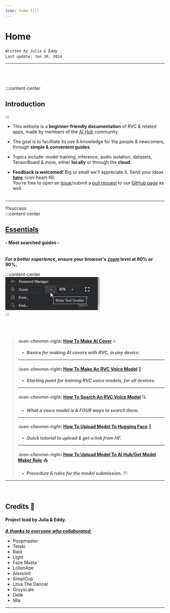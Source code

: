 ```yaml
---
icon: home-fill
---
```

# Home
*`Written by Julia & Eddy`*        
``Last update: Jan 30, 2024``         
***
###### ‎     
:::content-center
## Introduction
:::
- This website is a **beginner-friendly documentation** of RVC & related apps, made by members of the [<u>AI Hub</u>](https://discord.com/invite/aihub) community.

- The goal is to facilitate its use & knowledge for the people & newcomers, through **simple & convenient guides**.

- Topics include: model training, inference, audio isolation, datasets, TensorBoard & more, either **locally** or through the **cloud**.

- **Feedback is welcomed!** Big or small we'll appreciate it. Send your ideas <u>[**here**](https://forms.gle/5i6hTJRVkXRohvVF9)</u> :icon-heart-fill:     
You're free to open an [<u>issue</u>](https://github.com/AIHubDocs/en/issues)/submit a [<u>pull request</u>](https://github.com/AIHubDocs/en/pulls) to our <u>[GitHub page](https://github.com/AIHubDocs/en)</u> as well.    
‎   
***
!!!success ‎  
:::content-center
## <u>Essentials</u>
#### - Most searched guides -      
‎   
***For a better experience*</u>, ensure your browser's [*zoom*](https://www.groovypost.com/howto/zoom-in-and-out-in-google-chrome/) level at 80% or 90%.**   
       
:::content-center   
<img src="img/zoom.png" alt="" width="300" height="">‎          
:::
###### ‎
>#### :icon-chevron-right: [<u>How To Make AI Cover</u>](https://aihubdocs.github.io/en/essentials/how-to-make-ai-cover/) 🎶
>‎ ‎ ‎ • ‎ ***Basics for making AI covers with RVC, in any device.***
>***
>#### :icon-chevron-right: [<u>How To Make An RVC Voice Model</u>](https://aihubdocs.github.io/en/essentials/how-to-make-an-rvc-voice-model/) 💾
>‎ ‎ ‎ • ‎  ***Starting point for training RVC voice models, for all devices.***
>***
>#### :icon-chevron-right: [<u>How To Search An RVC Voice Model</u>](https://aihubdocs.github.io/en/essentials/voice-models--how-to-search-them/) 🔍
>‎ ‎ ‎ • ‎  ***What a voice model is & FOUR ways to search them.***
>***
>#### :icon-chevron-right: [<u>How To Upload Model To Hugging Face</u>](https://aihubdocs.github.io/en/essentials/how-to-upload-models-to-hugging-face/) 🤗
>‎ ‎ ‎ • ‎ ***Quick tutorial to upload & get a link from HF.***
>***
>#### :icon-chevron-right: [<u>How To Upload Model To AI Hub/Get Model Maker Role</u>](https://aihubdocs.github.io/en/essentials/how-to-get-model-maker-role-in-ai-hub/) 📤
>‎ ‎ ‎ • ‎ ***Procedure & rules for the model submission.***
!!!
***
###### ‎      
## Credits 🤝
#### Project lead by Julia & Eddy.      
<u>***A thanks to everyone who collaborated:***</u>
- Poopmaster
- Tetski
- Raid
- Light
- Faze Masta
- LollenApe
- Alexolotl
- SimplCup
- Litsa The Dancer
- Grvyscale
- Delik
- Mia
***